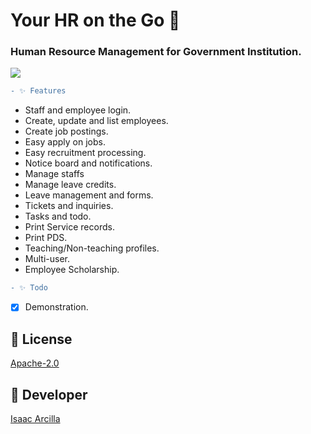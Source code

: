 # Your HR on the Go 🚀 
 
### Human Resource Management for Government Institution.

![](https://github.com/isaacdarcilla/hrms/blob/main/screenshot/Screenshot.png)
  
```diff  
- ✨ Features  
``` 

* Staff and employee login.
* Create, update and list employees. 
* Create job postings. 
* Easy apply on jobs.
* Easy recruitment processing.
* Notice board and notifications.
* Manage staffs
* Manage leave credits. 
* Leave management and forms.
* Tickets and inquiries.
* Tasks and todo.
* Print Service records.
* Print PDS.
* Teaching/Non-teaching profiles.
* Multi-user.
* Employee Scholarship.



```diff
- ✨ Todo
```
- [X] Demonstration.

## 🔖 License
[Apache-2.0](https://github.com/isaacdarcilla/hrms/blob/master/LICENSE)


## 🚀 Developer
[Isaac Arcilla](https://facebook.com/isaacdarcilla)

